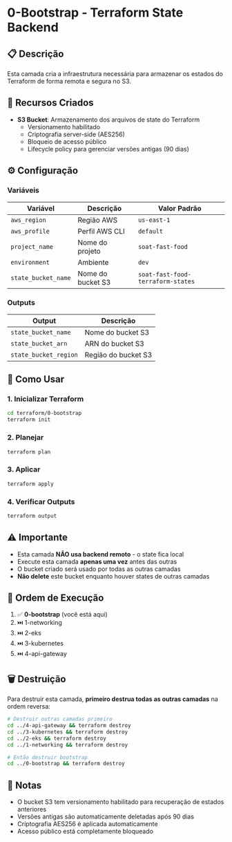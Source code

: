 # 0-Bootstrap - Terraform State Backend

## 📋 Descrição

Esta camada cria a infraestrutura necessária para armazenar os estados do Terraform de forma remota e segura no S3.

## 🎯 Recursos Criados

- **S3 Bucket**: Armazenamento dos arquivos de state do Terraform
  - Versionamento habilitado
  - Criptografia server-side (AES256)
  - Bloqueio de acesso público
  - Lifecycle policy para gerenciar versões antigas (90 dias)

## ⚙️ Configuração

### Variáveis

| Variável | Descrição | Valor Padrão |
|----------|-----------|--------------|
| `aws_region` | Região AWS | `us-east-1` |
| `aws_profile` | Perfil AWS CLI | `default` |
| `project_name` | Nome do projeto | `soat-fast-food` |
| `environment` | Ambiente | `dev` |
| `state_bucket_name` | Nome do bucket S3 | `soat-fast-food-terraform-states` |

### Outputs

| Output | Descrição |
|--------|-----------|
| `state_bucket_name` | Nome do bucket S3 |
| `state_bucket_arn` | ARN do bucket S3 |
| `state_bucket_region` | Região do bucket S3 |

## 🚀 Como Usar

### 1. Inicializar Terraform

```bash
cd terraform/0-bootstrap
terraform init
```

### 2. Planejar

```bash
terraform plan
```

### 3. Aplicar

```bash
terraform apply
```

### 4. Verificar Outputs

```bash
terraform output
```

## ⚠️ Importante

- Esta camada **NÃO usa backend remoto** - o state fica local
- Execute esta camada **apenas uma vez** antes das outras
- O bucket criado será usado por todas as outras camadas
- **Não delete** este bucket enquanto houver states de outras camadas

## 🔄 Ordem de Execução

1. ✅ **0-bootstrap** (você está aqui)
2. ⏭️ 1-networking
3. ⏭️ 2-eks
4. ⏭️ 3-kubernetes
5. ⏭️ 4-api-gateway

## 🗑️ Destruição

Para destruir esta camada, **primeiro destrua todas as outras camadas** na ordem reversa:

```bash
# Destruir outras camadas primeiro
cd ../4-api-gateway && terraform destroy
cd ../3-kubernetes && terraform destroy
cd ../2-eks && terraform destroy
cd ../1-networking && terraform destroy

# Então destruir bootstrap
cd ../0-bootstrap && terraform destroy
```

## 📝 Notas

- O bucket S3 tem versionamento habilitado para recuperação de estados anteriores
- Versões antigas são automaticamente deletadas após 90 dias
- Criptografia AES256 é aplicada automaticamente
- Acesso público está completamente bloqueado